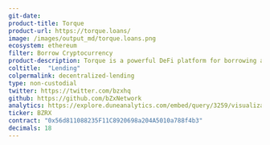 ```yaml
---
git-date:
product-title: Torque
product-url: https://torque.loans/
image: /images/output_md/torque.loans.png
ecosystem: ethereum
filter: Borrow Cryptocurrency
product-description: Torque is a powerful DeFi platform for borrowing assets with indefinite-term loans and fixed interest rates.
coltitle:  "Lending"
colpermalink: decentralized-lending
type: non-custodial
twitter: https://twitter.com/bzxhq
github: https://github.com/bZxNetwork
analytics: https://explore.duneanalytics.com/embed/query/3259/visualization/6292?api_key=P8W1yw4l7Woe2aHEUqXKNK6VSpUdOAvciRwt5tta
ticker: BZRX
contract: "0x56d811088235F11C8920698a204A5010a788f4b3"
decimals: 18
---
```

